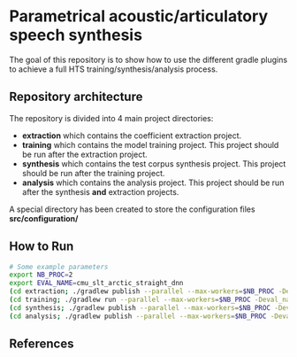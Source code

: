 # Parametrical acoustic/articulatory speech synthesis

The goal of this repository is to show how to use the different gradle plugins to achieve a full HTS training/synthesis/analysis process.


## Repository architecture

The repository is divided into 4 main project directories:

-   **extraction** which contains the coefficient extraction project.
-   **training** which contains the model training project. This project should be run after the extraction project.
-   **synthesis** which contains the test corpus synthesis project. This project should be run after the training project.
-   **analysis** which contains the analysis project. This project should be run after the synthesis **and** extraction projects.

A special directory has been created to store the configuration files **src/configuration/**


## How to Run

```sh
# Some example parameters
export NB_PROC=2
export EVAL_NAME=cmu_slt_arctic_straight_dnn
(cd extraction; ./gradlew publish --parallel --max-workers=$NB_PROC -Deval_name=$EVAL_NAME)
(cd training; ./gradlew run --parallel --max-workers=$NB_PROC -Deval_name=$EVAL_NAME)
(cd synthesis; ./gradlew publish --parallel --max-workers=$NB_PROC -Deval_name=$EVAL_NAME)
(cd analysis; ./gradlew publish --parallel --max-workers=$NB_PROC -Deval_name=$EVAL_NAME)
```


## References
